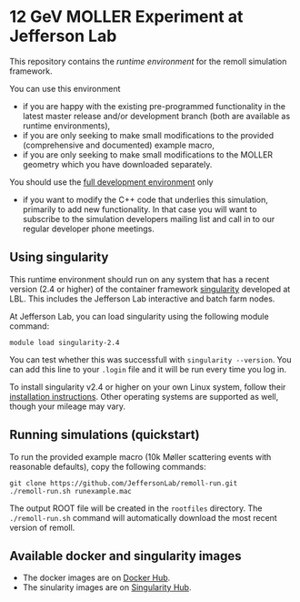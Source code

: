 # 12 GeV MOLLER Experiment at Jefferson Lab

This repository contains the *runtime environment* for the remoll simulation framework.

You can use this environment
* if you are happy with the existing pre-programmed functionality in the latest master release and/or development branch (both are available as runtime environments),
* if you are only seeking to make small modifications to the provided (comprehensive and documented) example macro,
* if you are only seeking to make small modifications to the MOLLER geometry which you have downloaded separately.

You should use the [full development environment](https://github.com/JeffersonLab/remoll) only
* if you want to modify the C++ code that underlies this simulation, primarily to add new functionality.
In that case you will want to subscribe to the simulation developers mailing list and call in to our regular developer phone meetings.

## Using singularity

This runtime environment should run on any system that has a recent version (2.4 or higher) of the container framework [singularity](http://singularity.lbl.gov/) developed at LBL. This includes the Jefferson Lab interactive and batch farm nodes.

At Jefferson Lab, you can load singularity using the following module command:
```
module load singularity-2.4
```
You can test whether this was successfull with `singularity --version`. You can add this line to your `.login` file and it will be run every time you log in.

To install singularity v2.4 or higher on your own Linux system, follow their [installation instructions](http://singularity.lbl.gov/install-linux). Other operating systems are supported as well, though your mileage may vary.

## Running simulations (quickstart)
To run the provided example macro (10k Møller scattering events with reasonable defaults), copy the following commands:
```
git clone https://github.com/JeffersonLab/remoll-run.git
./remoll-run.sh runexample.mac
```
The output ROOT file will be created in the `rootfiles` directory. The `./remoll-run.sh` command will automatically download the most recent version of remoll.

## Available docker and singularity images
* The docker images are on [Docker Hub](https://hub.docker.com/r/jeffersonlab/remoll/tags/).
* The sinularity images are on [Singularity Hub](https://www.singularity-hub.org/collections/241).
